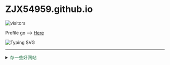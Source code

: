 # ZJX54959.github.io

![visitors](https://visitor-badge.glitch.me/badge?page_id=ZJX54959&left_color=green&right_color=blue)

Profile go --> [Here](https://github.com/ZJX54959)

![Typing SVG](https://readme-typing-svg.demolab.com/?lines=Quick+Brown+Fox+Jumps+Over+The+Lazy+Dog)

---

<details>
<summary><span style="color:rgb(47, 123, 81);">存一些好网站</span></summary>
<!-- <span font-family='Helvetica Neue',Helvetica,'Segoe UI',Arial,freesans,sans-serif> -->

  - [Github.io个人网站建设](https://zhuanlan.zhihu.com/p/51240503)
  - [Github Star History](https://www.star-history.com/)
  - [Github个人主页建设](https://zhuanlan.zhihu.com/p/741677397)
  - [酷炫GithubPorfileREADME](https://github.com/abhisheknaiidu/awesome-github-profile-readme)
  - [![Typing SVG](https://readme-typing-svg.demolab.com/?lines=Typing+SVG&height=16&color=08c&size=16&vCenter=true&font=Helvetica+Neue)](https://github.com/DenverCoder1/readme-typing-svg)

  -  **菜鸟教程系列**
      - [CSS](https://www.runoob.com/css/css-tutorial.html)
      - [Regex](https://www.runoob.com/regexp/regexp-syntax.html)
      - [Markdown](https://www.runoob.com/markdown/md-tutorial.html)

</details>